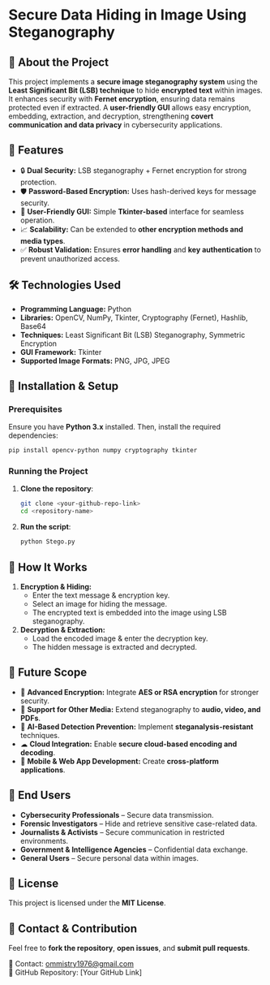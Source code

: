 # Secure Data Hiding in Image Using Steganography

## 📌 About the Project
This project implements a **secure image steganography system** using the **Least Significant Bit (LSB) technique** to hide **encrypted text** within images. It enhances security with **Fernet encryption**, ensuring data remains protected even if extracted. A **user-friendly GUI** allows easy encryption, embedding, extraction, and decryption, strengthening **covert communication and data privacy** in cybersecurity applications.

## 🚀 Features
- 🔒 **Dual Security:** LSB steganography + Fernet encryption for strong protection.  
- 🛡 **Password-Based Encryption:** Uses hash-derived keys for message security.  
- 🎨 **User-Friendly GUI:** Simple **Tkinter-based** interface for seamless operation.  
- 📈 **Scalability:** Can be extended to **other encryption methods and media types**.  
- ✅ **Robust Validation:** Ensures **error handling** and **key authentication** to prevent unauthorized access.  

## 🛠 Technologies Used
- **Programming Language:** Python
- **Libraries:** OpenCV, NumPy, Tkinter, Cryptography (Fernet), Hashlib, Base64
- **Techniques:** Least Significant Bit (LSB) Steganography, Symmetric Encryption
- **GUI Framework:** Tkinter
- **Supported Image Formats:** PNG, JPG, JPEG

## 🔧 Installation & Setup
### Prerequisites
Ensure you have **Python 3.x** installed. Then, install the required dependencies:
```bash
pip install opencv-python numpy cryptography tkinter
```

### Running the Project
1. **Clone the repository**:
   ```bash
   git clone <your-github-repo-link>
   cd <repository-name>
   ```
2. **Run the script**:
   ```bash
   python Stego.py
   ```

## 🎯 How It Works
1. **Encryption & Hiding:**
   - Enter the text message & encryption key.
   - Select an image for hiding the message.
   - The encrypted text is embedded into the image using LSB steganography.
2. **Decryption & Extraction:**
   - Load the encoded image & enter the decryption key.
   - The hidden message is extracted and decrypted.

## 📌 Future Scope
- 🔐 **Advanced Encryption:** Integrate **AES or RSA encryption** for stronger security.
- 🎵 **Support for Other Media:** Extend steganography to **audio, video, and PDFs**.
- 🧠 **AI-Based Detection Prevention:** Implement **steganalysis-resistant** techniques.
- ☁ **Cloud Integration:** Enable **secure cloud-based encoding and decoding**.
- 📱 **Mobile & Web App Development:** Create **cross-platform applications**.

## 👥 End Users
- **Cybersecurity Professionals** – Secure data transmission.
- **Forensic Investigators** – Hide and retrieve sensitive case-related data.
- **Journalists & Activists** – Secure communication in restricted environments.
- **Government & Intelligence Agencies** – Confidential data exchange.
- **General Users** – Secure personal data within images.

## 📜 License
This project is licensed under the **MIT License**.

## 📩 Contact & Contribution
Feel free to **fork the repository**, **open issues**, and **submit pull requests**.

📧 Contact: ommistry1976@gmail.com  
🔗 GitHub Repository: [Your GitHub Link]
